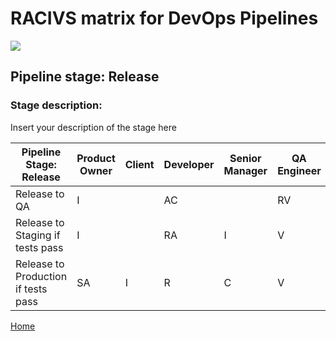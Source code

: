 # __RACIVS matrix for DevOps Pipelines__   

<img src="https://user-images.githubusercontent.com/10748736/112030685-6c81be80-8b32-11eb-94b8-c2c01b8f4581.png">

## __Pipeline stage:__  Release  
### __Stage description:__  
Insert your description of the stage here  

| Pipeline Stage:<br>Release  | Product Owner  | Client  | Developer  | Senior Manager  | QA Engineer  |
|----------------------------- |-------- |-------- |-------- |-------- |-------- |
| Release to QA                |    I     |        |   AC     |         |    RV     |
| Release to Staging if tests pass    |    I     |         |   RA     |    I     |    V    |
| Release to Production if tests pass       |    SA     |    I     |   R     |    C     |    V    |
  
  
[Home](../index.md)  
